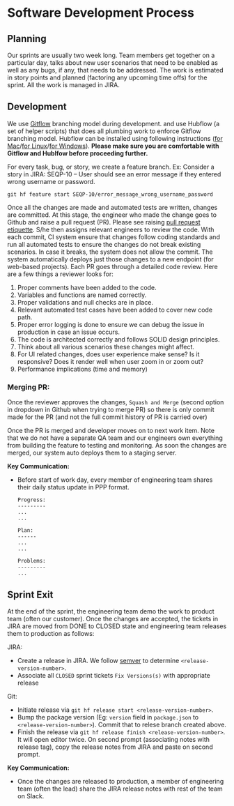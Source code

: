 # Software Development Process

## Planning

Our sprints are usually two week long. Team members get together on a particular day, talks about new user scenarios that need to be enabled as well as any bugs, if any, that needs to be addressed. The work is estimated in story points and planned (factoring any upcoming time offs) for the sprint. All the work is managed in JIRA.

## Development

We use [Gitflow](https://datasift.github.io/gitflow/IntroducingGitFlow.html) branching model during development. and use Hubflow (a set of helper scripts) that does all plumbing work to enforce Gitflow branching model. Hubflow can be installed using following instructions ([for Mac](http://macappstore.org/hubflow/)/[for Linux](https://github.com/tophatmonocle/HubFlow/wiki/Linux)/[for Windows](https://github.com/jalantechnologies/handbook/blob/main/gitflow-windows.md)). **Please make sure you are comfortable with Gitflow and Hublfow before proceeding further.**

For every task, bug, or story, we create a feature branch. Ex: Consider a story in JIRA: SEQP-10 – User should see an error message if they entered wrong username or password.

```
git hf feature start SEQP-10/error_message_wrong_username_password
```

Once all the changes are made and automated tests are written, changes are committed. At this stage, the engineer who made the change goes to Github and raise a pull request (PR). Please see raising [pull request etiquette](https://github.com/jalantechnologies/handbook/blob/main/engineering/pr-etiquette.md). S/he then assigns relevant engineers to review the code. With each commit, CI system ensure that changes follow coding standards and run all automated tests to ensure the changes do not break existing scenarios. In case it breaks, the system does not allow the commit. The system automatically deploys just those changes to a new endpoint (for web-based projects). Each PR goes through a detailed code review. Here are a few things a reviewer looks for:

1. Proper comments have been added to the code.
2. Variables and functions are named correctly.
3. Proper validations and null checks are in place.
4. Relevant automated test cases have been added to cover new code path.
5. Proper error logging is done to ensure we can debug the issue in production in case an issue occurs.
6. The code is architected correctly and follows SOLID design principles.
7. Think about all various scenarios these changes might affect.
8. For UI related changes, does user experience make sense? Is it responsive? Does it render well when user zoom in or zoom out?
9. Performance implications (time and memory)

### Merging PR:

Once the reviewer approves the changes, `Squash and Merge` (second option in dropdown in Github when trying to merge PR) so there is only commit made for the PR (and not the full commit history of PR is carried over)

Once the PR is merged and developer moves on to next work item. Note that we do not have a separate QA team and our engineers own everything from building the feature to testing and monitoring. As soon the changes are merged, our system auto deploys them to a staging server.

**Key Communication:**

- Before start of work day, every member of engineering team shares their daily status update in PPP format.

  ```
  Progress:
  ---------
  ...
  ...

  Plan:
  ------
  ...
  ...

  Problems:
  ---------
  ...
  ```

## Sprint Exit

At the end of the sprint, the engineering team demo the work to product team (often our customer). Once the changes are accepted, the tickets in JIRA are moved from DONE to CLOSED state and engineering team releases them to production as follows:

JIRA:

- Create a release in JIRA. We follow [semver](https://semver.org/) to determine `<release-version-number>`.
- Associate all `CLOSED` sprint tickets `Fix Versions(s)` with appropriate release

Git:

- Initiate release via `git hf release start <release-version-number>`.
- Bump the package version (Eg: `version` field in `package.json` to `<release-version-number>`). Commit that to relese branch created above.
- Finish the release via `git hf release finish <release-version-number>`. It will open editor twice. On second prompt (associating notes with release tag), copy the release notes from JIRA and paste on second prompt.

**Key Communication:**

- Once the changes are released to production, a member of engineering team (often the lead) share the JIRA release notes with rest of the team on Slack.
